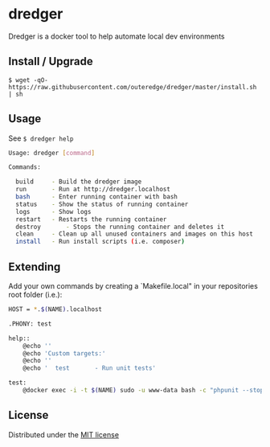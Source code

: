 # dredger
Dredger is a docker tool to help automate local dev environments

## Install / Upgrade

`$ wget -qO- https://raw.githubusercontent.com/outeredge/dredger/master/install.sh | sh`

## Usage

See `$ dredger help`

```sh
Usage: dredger [command]

Commands:

  build		- Build the dredger image
  run		- Run at http://dredger.localhost
  bash		- Enter running container with bash
  status	- Show the status of running container
  logs		- Show logs
  restart	- Restarts the running container
  destroy   	- Stops the running container and deletes it
  clean		- Clean up all unused containers and images on this host
  install	- Run install scripts (i.e. composer)
```

## Extending

Add your own commands by creating a `Makefile.local" in your repositories root folder (i.e.):

```sh
HOST = *.$(NAME).localhost

.PHONY: test

help::
	@echo ''
	@echo 'Custom targets:'
	@echo ''
	@echo '  test		- Run unit tests'

test:
	@docker exec -i -t $(NAME) sudo -u www-data bash -c "phpunit --stop-on-failure"
```

## License
Distributed under the [MIT license](LICENSE)